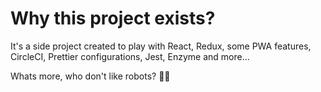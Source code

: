 # Why this project exists?

It's a side project created to play with React, Redux, some PWA features, CircleCI, Prettier configurations, Jest, Enzyme and more...

Whats more, who don't like robots? 🤯🤖
